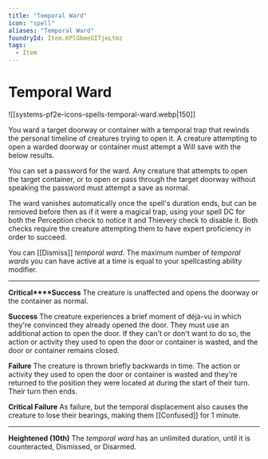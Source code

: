 ```yaml
---
title: "Temporal Ward"
icon: "spell"
aliases: "Temporal Ward"
foundryId: Item.KPlGbmeGITjeLtmz
tags:
  - Item
---
```


# Temporal Ward
![[systems-pf2e-icons-spells-temporal-ward.webp|150]]

You ward a target doorway or container with a temporal trap that rewinds the personal timeline of creatures trying to open it. A creature attempting to open a warded doorway or container must attempt a Will save with the below results.

You can set a password for the ward. Any creature that attempts to open the target container, or to open or pass through the target doorway without speaking the password must attempt a save as normal.

The ward vanishes automatically once the spell's duration ends, but can be removed before then as if it were a magical trap, using your spell DC for both the Perception check to notice it and Thievery check to disable it. Both checks require the creature attempting them to have expert proficiency in order to succeed.

You can [[Dismiss]] _temporal ward_. The maximum number of _temporal wards_ you can have active at a time is equal to your spellcasting ability modifier.

* * *

**Critical****Success** The creature is unaffected and opens the doorway or the container as normal.

**Success** The creature experiences a brief moment of déjà-vu in which they're convinced they already opened the door. They must use an additional action to open the door. If they can't or don't want to do so, the action or activity they used to open the door or container is wasted, and the door or container remains closed.

**Failure** The creature is thrown briefly backwards in time. The action or activity they used to open the door or container is wasted and they're returned to the position they were located at during the start of their turn. Their turn then ends.

**Critical Failure** As failure, but the temporal displacement also causes the creature to lose their bearings, making them [[Confused]] for 1 minute.

* * *

**Heightened (10th)** The _temporal ward_ has an unlimited duration, until it is counteracted, Dismissed, or Disarmed.
